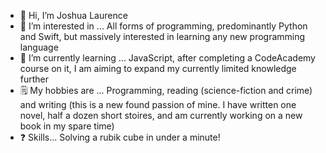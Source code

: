 - 👋 Hi, I’m Joshua Laurence
- 👀 I’m interested in ... All forms of programming, predominantly Python and Swift, but massively interested in learning any new programming language
- 🌱 I’m currently learning ... JavaScript, after completing a CodeAcademy course on it, I am aiming to expand my currently limited knowledge further
- 🗒 My hobbies are ... Programming, reading (science-fiction and crime) and writing (this is a new found passion of mine. I have written one novel, half a dozen short stoires, and am currently working on a new book in my spare time)
- ❓ Skills... Solving a rubik cube in under a minute!

<!---
JoshuaLaurence/JoshuaLaurence is a ✨ special ✨ repository because its `README.md` (this file) appears on your GitHub profile.
You can click the Preview link to take a look at your changes.
--->
